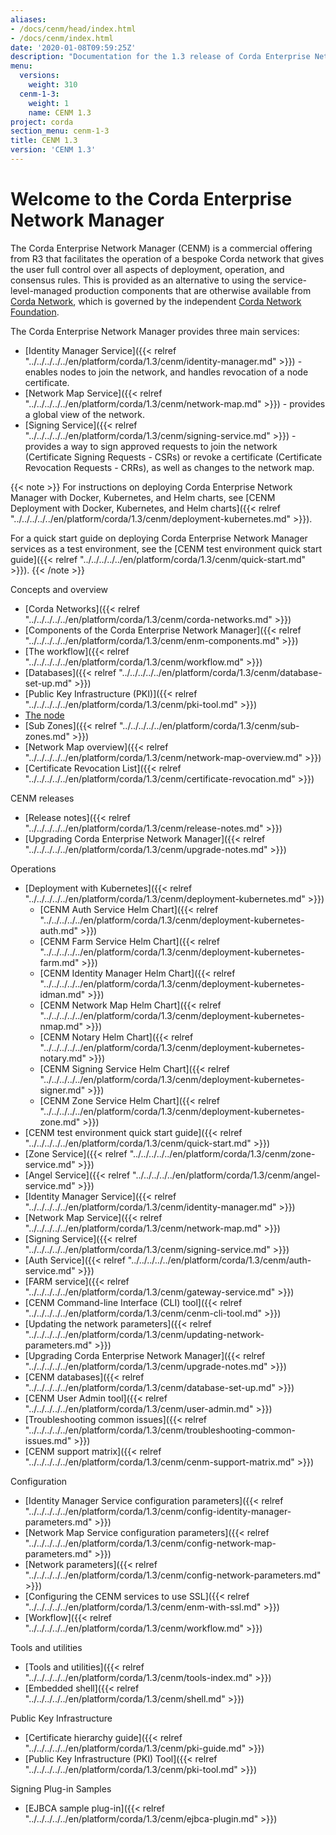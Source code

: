 ```yaml
---
aliases:
- /docs/cenm/head/index.html
- /docs/cenm/index.html
date: '2020-01-08T09:59:25Z'
description: "Documentation for the 1.3 release of Corda Enterprise Network Manager (CENM)"
menu:
  versions:
    weight: 310
  cenm-1-3:
    weight: 1
    name: CENM 1.3
project: corda
section_menu: cenm-1-3
title: CENM 1.3
version: 'CENM 1.3'
---
```


# Welcome to the Corda Enterprise Network Manager

The Corda Enterprise Network Manager (CENM) is a commercial offering from R3 that facilitates the operation of a bespoke
Corda network that gives the user full control over all aspects of deployment, operation, and consensus rules.
This is provided as an alternative to using the service-level-managed production components
that are otherwise available from [Corda Network](https://corda.network), which is governed by the independent
[Corda Network Foundation](https://corda.network/).

The Corda Enterprise Network Manager provides three main services:

* [Identity Manager Service]({{< relref "../../../../../en/platform/corda/1.3/cenm/identity-manager.md" >}}) - enables nodes to join the network, and handles revocation of a node certificate.
* [Network Map Service]({{< relref "../../../../../en/platform/corda/1.3/cenm/network-map.md" >}}) - provides a global view of the network.
* [Signing Service]({{< relref "../../../../../en/platform/corda/1.3/cenm/signing-service.md" >}}) - provides a way to sign approved requests to join the network (Certificate Signing Requests - CSRs) or revoke a certificate (Certificate Revocation Requests - CRRs), as well as changes to the network map.

{{< note >}}
For instructions on deploying Corda Enterprise Network Manager with Docker, Kubernetes, and Helm charts, see [CENM Deployment with Docker, Kubernetes, and Helm charts]({{< relref "../../../../../en/platform/corda/1.3/cenm/deployment-kubernetes.md" >}}).

For a quick start guide on deploying Corda Enterprise Network Manager services as a test environment, see the [CENM test environment quick start guide]({{< relref "../../../../../en/platform/corda/1.3/cenm/quick-start.md" >}}).
{{< /note >}}

Concepts and overview

* [Corda Networks]({{< relref "../../../../../en/platform/corda/1.3/cenm/corda-networks.md" >}})
* [Components of the Corda Enterprise Network Manager]({{< relref "../../../../../en/platform/corda/1.3/cenm/enm-components.md" >}})
* [The workflow]({{< relref "../../../../../en/platform/corda/1.3/cenm/workflow.md" >}})
* [Databases]({{< relref "../../../../../en/platform/corda/1.3/cenm/database-set-up.md" >}})
* [Public Key Infrastructure (PKI)]({{< relref "../../../../../en/platform/corda/1.3/cenm/pki-tool.md" >}})
* [The node](../../../../../en/platform/corda/1.3/cenm/network-map.html#node-certificate-revocation-checking)
* [Sub Zones]({{< relref "../../../../../en/platform/corda/1.3/cenm/sub-zones.md" >}})
* [Network Map overview]({{< relref "../../../../../en/platform/corda/1.3/cenm/network-map-overview.md" >}})
* [Certificate Revocation List]({{< relref "../../../../../en/platform/corda/1.3/cenm/certificate-revocation.md" >}})

CENM releases

* [Release notes]({{< relref "../../../../../en/platform/corda/1.3/cenm/release-notes.md" >}})
* [Upgrading Corda Enterprise Network Manager]({{< relref "../../../../../en/platform/corda/1.3/cenm/upgrade-notes.md" >}})

Operations

* [Deployment with Kubernetes]({{< relref "../../../../../en/platform/corda/1.3/cenm/deployment-kubernetes.md" >}})
  * [CENM Auth Service Helm Chart]({{< relref "../../../../../en/platform/corda/1.3/cenm/deployment-kubernetes-auth.md" >}})
  * [CENM Farm Service Helm Chart]({{< relref "../../../../../en/platform/corda/1.3/cenm/deployment-kubernetes-farm.md" >}})
  * [CENM Identity Manager Helm Chart]({{< relref "../../../../../en/platform/corda/1.3/cenm/deployment-kubernetes-idman.md" >}})
  * [CENM Network Map Helm Chart]({{< relref "../../../../../en/platform/corda/1.3/cenm/deployment-kubernetes-nmap.md" >}})
  * [CENM Notary Helm Chart]({{< relref "../../../../../en/platform/corda/1.3/cenm/deployment-kubernetes-notary.md" >}})
  * [CENM Signing Service Helm Chart]({{< relref "../../../../../en/platform/corda/1.3/cenm/deployment-kubernetes-signer.md" >}})
  * [CENM Zone Service Helm Chart]({{< relref "../../../../../en/platform/corda/1.3/cenm/deployment-kubernetes-zone.md" >}})
* [CENM test environment quick start guide]({{< relref "../../../../../en/platform/corda/1.3/cenm/quick-start.md" >}})
* [Zone Service]({{< relref "../../../../../en/platform/corda/1.3/cenm/zone-service.md" >}})
* [Angel Service]({{< relref "../../../../../en/platform/corda/1.3/cenm/angel-service.md" >}})
* [Identity Manager Service]({{< relref "../../../../../en/platform/corda/1.3/cenm/identity-manager.md" >}})
* [Network Map Service]({{< relref "../../../../../en/platform/corda/1.3/cenm/network-map.md" >}})
* [Signing Service]({{< relref "../../../../../en/platform/corda/1.3/cenm/signing-service.md" >}})
* [Auth Service]({{< relref "../../../../../en/platform/corda/1.3/cenm/auth-service.md" >}})
* [FARM service]({{< relref "../../../../../en/platform/corda/1.3/cenm/gateway-service.md" >}})
* [CENM Command-line Interface (CLI) tool]({{< relref "../../../../../en/platform/corda/1.3/cenm/cenm-cli-tool.md" >}})
* [Updating the network parameters]({{< relref "../../../../../en/platform/corda/1.3/cenm/updating-network-parameters.md" >}})
* [Upgrading Corda Enterprise Network Manager]({{< relref "../../../../../en/platform/corda/1.3/cenm/upgrade-notes.md" >}})
* [CENM databases]({{< relref "../../../../../en/platform/corda/1.3/cenm/database-set-up.md" >}})
* [CENM User Admin tool]({{< relref "../../../../../en/platform/corda/1.3/cenm/user-admin.md" >}})
* [Troubleshooting common issues]({{< relref "../../../../../en/platform/corda/1.3/cenm/troubleshooting-common-issues.md" >}})
* [CENM support matrix]({{< relref "../../../../../en/platform/corda/1.3/cenm/cenm-support-matrix.md" >}})

Configuration

* [Identity Manager Service configuration parameters]({{< relref "../../../../../en/platform/corda/1.3/cenm/config-identity-manager-parameters.md" >}})
* [Network Map Service configuration parameters]({{< relref "../../../../../en/platform/corda/1.3/cenm/config-network-map-parameters.md" >}})
* [Network parameters]({{< relref "../../../../../en/platform/corda/1.3/cenm/config-network-parameters.md" >}})
* [Configuring the CENM services to use SSL]({{< relref "../../../../../en/platform/corda/1.3/cenm/enm-with-ssl.md" >}})
* [Workflow]({{< relref "../../../../../en/platform/corda/1.3/cenm/workflow.md" >}})

Tools and utilities

* [Tools and utilities]({{< relref "../../../../../en/platform/corda/1.3/cenm/tools-index.md" >}})
* [Embedded shell]({{< relref "../../../../../en/platform/corda/1.3/cenm/shell.md" >}})

Public Key Infrastructure

* [Certificate hierarchy guide]({{< relref "../../../../../en/platform/corda/1.3/cenm/pki-guide.md" >}})
* [Public Key Infrastructure (PKI) Tool]({{< relref "../../../../../en/platform/corda/1.3/cenm/pki-tool.md" >}})

Signing Plug-in Samples

* [EJBCA sample plug-in]({{< relref "../../../../../en/platform/corda/1.3/cenm/ejbca-plugin.md" >}})
